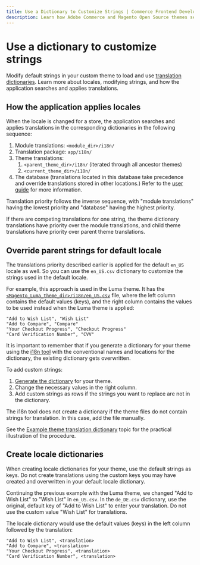 ```yaml
---
title: Use a Dictionary to Customize Strings | Commerce Frontend Development
description: Learn how Adobe Commerce and Magento Open Source themes search for strings and translate them.
---
```


# Use a dictionary to customize strings

Modify default strings in your custom theme to load and use [translation dictionaries]. Learn more about locales, modifying strings, and how the application searches and applies translations.

## How the application applies locales

When the locale is changed for a store, the application searches and applies translations in the corresponding dictionaries in the following sequence:

1. Module translations: `<module_dir>/i18n/`
1. Translation package: `app/i18n/`
1. Theme translations:
   1. `<parent_theme_dir>/i18n/` (iterated through all ancestor themes)
   1. `<current_theme_dir>/i18n/`
1. The database (translations located in this database take precedence and override translations stored in other locations.)  Refer to the [user guide](https://docs.magento.com/m2/ce/user_guide/system/translate-inline.html) for more information.

<InlineAlert variant="info" slots="text"/>

Translation priority follows the inverse sequence, with "module translations" having the lowest priority and  "database" having the highest priority.

If there are competing translations for one string, the theme dictionary translations have priority over the module translations, and child theme translations have priority over parent theme translations.

## Override parent strings for default locale

The translations priority described earlier is applied for the default `en_US` locale as well. So you can use the `en_US.csv` dictionary to customize the strings used in the default locale.

For example, this approach is used in the Luma theme. It has the [`<Magento_Luma_theme_dir>/i18n/en_US.csv`] file, where the left column contains the default values (keys), and the right column contains the values to be used instead when the Luma theme is applied:

```text
"Add to Wish List", "Wish List"
"Add to Compare", "Compare"
"Your Checkout Progress", "Checkout Progress"
"Card Verification Number", "CVV"
```

It is important to remember that if you generate a dictionary for your theme using the [i18n tool] with the conventional names and locations for the dictionary, the existing dictionary gets overwritten.

To add custom strings:

1. [Generate the dictionary] for your theme.
1. Change the necessary values in the right column.
1. Add custom strings as rows if the strings you want to replace are not in the dictionary.

The i18n tool does not create a dictionary if the theme files do not contain strings for translation. In this case, add the file manually.

See the [Example theme translation dictionary] topic for the practical illustration of the procedure.

## Create locale dictionaries

When creating locale dictionaries for your theme, use the default strings as keys. Do not create translations using the custom keys you may have created and overwritten in your default locale dictionary.

Continuing the previous example with the Luma theme, we changed "Add to Wish List" to "Wish List" in `en_US.csv`. In the `de_DE.csv` dictionary, use the original, default key of "Add to Wish List" to enter your translation. Do not use the custom value "Wish List" for translations.

The locale dictionary would use the default values (keys) in the left column followed by the translation:

```text
"Add to Wish List", <translation>
"Add to Compare", <translation>
"Your Checkout Progress", <translation>
"Card Verification Number", <translation>
```

[translation dictionaries]: index.md#terms
[`<Magento_Luma_theme_dir>/i18n/en_US.csv`]: https://github.com/magento/magento2/blob/2.4/app/design/frontend/Magento/luma/i18n/en_US.csv
[i18n tool]: https://experienceleague.adobe.com/docs/commerce-operations/configuration-guide/cli/localization.html
[Generate the dictionary]: https://experienceleague.adobe.com/docs/commerce-operations/configuration-guide/cli/localization.html
[Example theme translation dictionary]: practice.md
